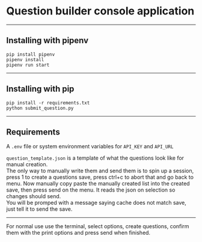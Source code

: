 # Question builder console application

---

## Installing with pipenv

```
pip install pipenv
pipenv install
pipenv run start
```

---

## Installing with pip

```
pip install -r requirements.txt
python submit_question.py
```

---

## Requirements

A `.env` file or system environment variables for `API_KEY` and `API_URL`

`question_template.json` is a template of what the questions look like for manual creation.  
The only way to manually write them and send them is to spin up a session, press 1 to create
a questions save, press ctrl+c to abort that and go back to menu. Now manually copy paste
the manually created list into the created save, then press send on the menu. It reads the json
on selection so changes should send.  
You will be promped with a message saying cache does not match save, just tell it to send the save.

---

For normal use use the terminal, select options, create questions, confirm them with the print options
and press send when finished.
